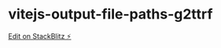 # vitejs-output-file-paths-g2ttrf

[Edit on StackBlitz ⚡️](https://stackblitz.com/edit/vitejs-output-file-paths-g2ttrf)